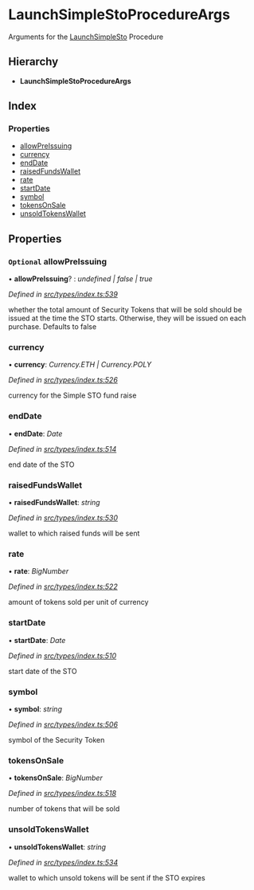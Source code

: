 # LaunchSimpleStoProcedureArgs

Arguments for the [LaunchSimpleSto](../enums/_types_index_.proceduretype.md#launchsimplesto) Procedure

## Hierarchy

* **LaunchSimpleStoProcedureArgs**

## Index

### Properties

* [allowPreIssuing](_types_index_.launchsimplestoprocedureargs.md#optional-allowpreissuing)
* [currency](_types_index_.launchsimplestoprocedureargs.md#currency)
* [endDate](_types_index_.launchsimplestoprocedureargs.md#enddate)
* [raisedFundsWallet](_types_index_.launchsimplestoprocedureargs.md#raisedfundswallet)
* [rate](_types_index_.launchsimplestoprocedureargs.md#rate)
* [startDate](_types_index_.launchsimplestoprocedureargs.md#startdate)
* [symbol](_types_index_.launchsimplestoprocedureargs.md#symbol)
* [tokensOnSale](_types_index_.launchsimplestoprocedureargs.md#tokensonsale)
* [unsoldTokensWallet](_types_index_.launchsimplestoprocedureargs.md#unsoldtokenswallet)

## Properties

### `Optional` allowPreIssuing

• **allowPreIssuing**? : _undefined \| false \| true_

_Defined in_ [_src/types/index.ts:539_](https://github.com/PolymathNetwork/polymath-sdk/blob/550676f/src/types/index.ts#L539)

whether the total amount of Security Tokens that will be sold should be issued at the time the STO starts. Otherwise, they will be issued on each purchase. Defaults to false

### currency

• **currency**: _Currency.ETH \| Currency.POLY_

_Defined in_ [_src/types/index.ts:526_](https://github.com/PolymathNetwork/polymath-sdk/blob/550676f/src/types/index.ts#L526)

currency for the Simple STO fund raise

### endDate

• **endDate**: _Date_

_Defined in_ [_src/types/index.ts:514_](https://github.com/PolymathNetwork/polymath-sdk/blob/550676f/src/types/index.ts#L514)

end date of the STO

### raisedFundsWallet

• **raisedFundsWallet**: _string_

_Defined in_ [_src/types/index.ts:530_](https://github.com/PolymathNetwork/polymath-sdk/blob/550676f/src/types/index.ts#L530)

wallet to which raised funds will be sent

### rate

• **rate**: _BigNumber_

_Defined in_ [_src/types/index.ts:522_](https://github.com/PolymathNetwork/polymath-sdk/blob/550676f/src/types/index.ts#L522)

amount of tokens sold per unit of currency

### startDate

• **startDate**: _Date_

_Defined in_ [_src/types/index.ts:510_](https://github.com/PolymathNetwork/polymath-sdk/blob/550676f/src/types/index.ts#L510)

start date of the STO

### symbol

• **symbol**: _string_

_Defined in_ [_src/types/index.ts:506_](https://github.com/PolymathNetwork/polymath-sdk/blob/550676f/src/types/index.ts#L506)

symbol of the Security Token

### tokensOnSale

• **tokensOnSale**: _BigNumber_

_Defined in_ [_src/types/index.ts:518_](https://github.com/PolymathNetwork/polymath-sdk/blob/550676f/src/types/index.ts#L518)

number of tokens that will be sold

### unsoldTokensWallet

• **unsoldTokensWallet**: _string_

_Defined in_ [_src/types/index.ts:534_](https://github.com/PolymathNetwork/polymath-sdk/blob/550676f/src/types/index.ts#L534)

wallet to which unsold tokens will be sent if the STO expires

